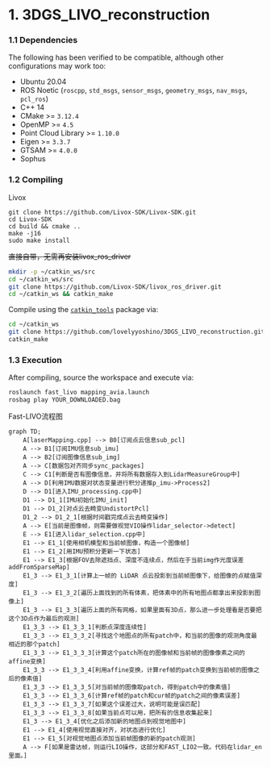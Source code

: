 # 1. 3DGS_LIVO_reconstruction

### 1.1 Dependencies



The following has been verified to be compatible, although other configurations may work too:

- Ubuntu 20.04
- ROS Noetic (`roscpp`, `std_msgs`, `sensor_msgs`, `geometry_msgs`, `nav_msgs`, `pcl_ros`)
- C++ 14
- CMake >= `3.12.4`
- OpenMP >= `4.5`
- Point Cloud Library >= `1.10.0`
- Eigen >= `3.3.7`
- GTSAM >= `4.0.0`
- Sophus

### 1.2 Compiling


Livox

```
git clone https://github.com/Livox-SDK/Livox-SDK.git
cd Livox-SDK
cd build && cmake ..
make -j16
sudo make install
```



~~直接自带，无需再安装livox_ros_driver~~

```bash
mkdir -p ~/catkin_ws/src
cd ~/catkin_ws/src
git clone https://github.com/Livox-SDK/livox_ros_driver.git
cd ~/catkin_ws && catkin_make
```



Compile using the [`catkin_tools`](https://catkin-tools.readthedocs.io/en/latest/) package via:

```bash
cd ~/catkin_ws 
git clone https://github.com/lovelyyoshino/3DGS_LIVO_reconstruction.git src
catkin_make
```



### 1.3 Execution

After compiling, source the workspace and execute via:

```bash
roslaunch fast_livo mapping_avia.launch
rosbag play YOUR_DOWNLOADED.bag
```

Fast-LIVO流程图
```mermaid
graph TD;
    A[laserMapping.cpp] --> B0[订阅点云信息sub_pcl]
    A --> B1[订阅IMU信息sub_imu]
    A --> B2[订阅图像信息sub_img]
    A --> C[数据包对齐同步sync_packages]
    C --> C1[判断是否有图像信息，并将所有数据存入到LidarMeasureGroup中]
    A --> D[利用IMU数据对状态变量进行积分递推p_imu->Process2]
    D --> D1[进入IMU_processing.cpp中]
    D1 --> D1_1[IMU初始化IMU_init]
    D1 --> D1_2[对点云去畸变UndistortPcl]
    D1_2 --> D1_2_1[根据时间戳完成点云去畸变操作]
    A --> E[当前是图像帧，则需要做视觉VIO操作lidar_selector->detect]
    E --> E1[进入lidar_selection.cpp中]
    E1 --> E1_1[使用相机模型和当前帧图像，构造一个图像帧]
    E1 --> E1_2[用IMU预积分更新一下状态]
    E1 --> E1_3[根据FOV去除遮挡点、深度不连续点，然后在于当前img作光度误差addFromSparseMap]
    E1_3 --> E1_3_1[计算上一帧的 LiDAR 点云投影到当前帧图像下，给图像的点赋值深度]
    E1_3 --> E1_3_2[遍历上面找到的所有体素，把体素中的所有地图点都拿出来投影到图像上]
    E1_3 --> E1_3_3[遍历上面的所有网格，如果里面有3D点，那么进一步处理看是否要把这个3D点作为最后的观测]
    E1_3_3 --> E1_3_3_1[判断点深度连续性]
    E1_3_3 --> E1_3_3_2[寻找这个地图点的所有patch中，和当前的图像的观测角度最相近的那个patch]
    E1_3_3 --> E1_3_3_3[计算这个patch所在的图像帧和当前帧的图像像素之间的affine变换]
    E1_3_3 --> E1_3_3_4[利用affine变换，计算ref帧的patch变换到当前帧的图像之后的像素值]
    E1_3_3 --> E1_3_3_5[对当前帧的图像取patch，得到patch中的像素值]
    E1_3_3 --> E1_3_3_6[计算ref帧的patch和cur帧的patch之间的像素误差]
    E1_3_3 --> E1_3_3_7[如果这个误差过大，说明可能是误匹配]
    E1_3_3 --> E1_3_3_8[如果当前点可以用，把所有的信息收集起来]
    E1_3 --> E1_3_4[优化之后添加新的地图点到视觉地图中]
    E1 --> E1_4[使用视觉直接对齐，对状态进行优化]
    E1 --> E1_5[对视觉地图点添加当前帧图像的新的patch观测]
    A --> F[如果是雷达帧，则运行LIO操作，这部分和FAST_LIO2一致。代码在lidar_en里面。]
```


